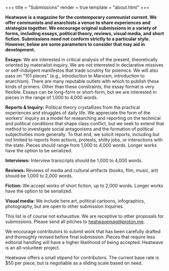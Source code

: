 +++
title = "Submissions"
render = true
template = "about.html"
+++

**Heatwave is a magazine for the contemporary communist current. We offer communists and anarchists a venue to share experiences and strategize together. We encourage original submissions in a variety of forms, including essays, political theory, reviews, visual media, and short fiction. Submissions need not conform strictly to a particular style. However, below are some parameters to consider that may aid in development.** 

**Essays:** We are interested in critical analysis of the present, theoretically oriented by materialist inquiry. We are not interested in declarative missives or self-indulgent manifestos that trade scrutiny for polemics. We will also pass on "101 pieces" (e.g., introduction to Marxism, introduction to anarchism). There are many reputable outlets with which to publish these kinds of primers. Other than these constraints, the essay format is very flexible. Essays can be long-form or short-form, but we are interested in pieces in the range of 1,000 to 4,000 words.

**Reports & Inquiry:** Political theory crystallizes from the practical experiences and struggles of daily life. We appreciate the form of the workers' inquiry as a model for researching and reporting on the technical and political conditions that shape class conflict, but we seek to extend that method to investigate social antagonisms and the formation of political subjectivities more generally. To that end, we solicit reports, including but not limited to reports from actions, protests, shitty jobs, or interactions with the state. Pieces should range from 1,000 to 4,000 words. Longer works have the option to be serialized. 

**Interviews:** Interview transcripts should be 1,000 to 4,000 words.

**Reviews:** Reviews of media and cultural artifacts (books, film, music, art) should be 1,000 to 2,000 words. 

**Fiction:** We accept works of short fiction, up to 2,000 words. Longer works have the option to be serialized. 

**Visual media:** We include here art, political cartoons, infographics, photography, but are open to other submission inquiries. 

This list is of course not exhaustive. We are receptive to other proposals for submissions. Please send all pitches to [heatwavemag@proton.me](heatwavemag@proton.me).

We encourage contributors to submit work that has been carefully drafted and thoroughly revised before final submission. Pieces that require less editorial handling will have a higher likelihood of being accepted. Heatwave is an all-volunteer project. 

Heatwave offers a small stipend for contributors. The current base rate is $50 per piece, but is negotiable as a sliding scale based on need. 
